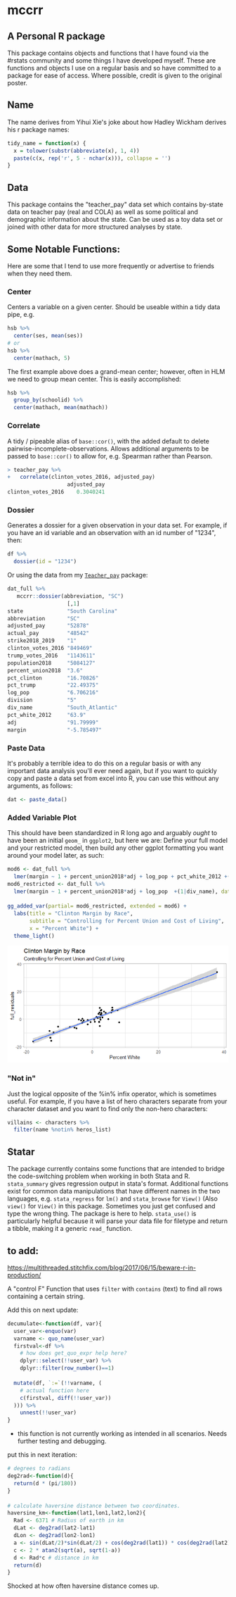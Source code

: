 # mccrr
## A Personal R package

This package contains objects and functions that I have found via the #rstats community and some things I have developed myself. These are functions and objects I use on a regular basis and so have committed to a package for ease of access. Where possible, credit is given to the original poster.


## Name
The name derives from Yihui Xie's joke about how Hadley Wickham derives his r package names:
```r 
tidy_name = function(x) {
  x = tolower(substr(abbreviate(x), 1, 4))
  paste(c(x, rep('r', 5 - nchar(x))), collapse = '')
}
```

## Data
This package contains the "teacher_pay" data set which contains by-state data on teacher pay (real and COLA) as well as some political and demographic information about the state. Can be used as a toy data set or joined with other data for more structured analyses by state. 


## Some Notable Functions:

Here are some that I tend to use more frequently or advertise to friends when they need them. 

### Center

Centers a variable on a given center. Should be useable within a tidy data pipe, e.g. 
```r
hsb %>%
  center(ses, mean(ses))
# or 
hsb %>%
  center(mathach, 5)
```  
The first example above does a grand-mean center; however, often in HLM we need to group mean center. This is easily accomplished:
```r
hsb %>% 
  group_by(schoolid) %>% 
  center(mathach, mean(mathach)) 
```

### Correlate
A tidy / pipeable alias of `base::cor()`, with the added default to delete pairwise-incomplete-observations. Allows additional arguments to be passed to `base::cor()` to allow for, e.g. Spearman rather than Pearson. 

```r
> teacher_pay %>% 
+   correlate(clinton_votes_2016, adjusted_pay)
                   adjusted_pay
clinton_votes_2016    0.3040241
```

### Dossier
Generates a dossier for a given observation in your data set. For example, if you have an id variable and an observation with an id number of "1234", then: 

```r
df %>%
  dossier(id = "1234")
```
Or using the data from my [`Teacher_pay`](https://github.com/McCartneyAC/teacher_pay) package: 
```r
dat_full %>% 
   mccrr::dossier(abbreviation, "SC")
                   [,1]            
state              "South Carolina"
abbreviation       "SC"            
adjusted_pay       "52878"         
actual_pay         "48542"         
strike2018_2019    "1"             
clinton_votes_2016 "849469"        
trump_votes_2016   "1143611"       
population2018     "5084127"       
percent_union2018  "3.6"           
pct_clinton        "16.70826"      
pct_trump          "22.49375"      
log_pop            "6.706216"      
division           "5"             
div_name           "South_Atlantic"
pct_white_2012     "63.9"          
adj                "91.79999"      
margin             "-5.785497"   
```

### Paste Data
It's probably a terrible idea to do this on a regular basis or with any important data analysis you'll ever need again, but if you want to quickly copy and paste a data set from excel into R, you can use this without any arguments, as follows:

```r
dat <- paste_data()
``` 

### Added Variable Plot
This should have been standardized in R long ago and arguably *ought* to have been an initial `geom_` in `ggplot2`, but here we are: Define your full model and your restricted model, then build any other ggplot formatting you want around your model later, as such: 

```r
mod6 <- dat_full %>% 
  lmer(margin ~ 1 + percent_union2018*adj + log_pop + pct_white_2012 +(1|div_name), data = .)
mod6_restricted <- dat_full %>% 
  lmer(margin ~ 1 + percent_union2018*adj + log_pop  +(1|div_name), data = .)
  
gg_added_var(partial= mod6_restricted, extended = mod6) + 
  labs(title = "Clinton Margin by Race", 
       subtitle = "Controlling for Percent Union and Cost of Living",
       x = "Percent White") + 
  theme_light()
```


![gg_added_var](https://github.com/McCartneyAC/mccrr/blob/master/gg_added_var.png?raw=true)

### "Not in"
Just the logical opposite of the %in% infix operator, which is sometimes useful. For example, if you have a list of hero characters separate from your character dataset and you want to find only the non-hero characters: 

```r
villains <- characters %>%
  filter(name %notin% heros_list)
```



## Statar
The package currently contains some functions that are intended to bridge the code-switching problem when working in both Stata and R. `stata_summary` gives regression output in stata's format. Additional functions exist for common data manipulations that have different names in the two languages, e.g. `stata_regress` for `lm()` and `stata_browse` for `View()` (Also `view()` for `View()` in this package. Sometimes you just get confused and type the wrong thing. The package is here to help. `stata_use()` is particularly helpful because it will parse your data file for filetype and return a tibble, making it a generic `read_` function. 





## to add:
https://multithreaded.stitchfix.com/blog/2017/06/15/beware-r-in-production/

A "control F" Function that uses `filter` with `contains` (text) to find all rows containing a certain string. 

Add this on next update:
```r
decumulate<-function(df, var){
  user_var<-enquo(var)
  varname <- quo_name(user_var)
  firstval<-df %>% 
    # how does get_quo_expr help here?
    dplyr::select(!!user_var) %>% 
    dplyr::filter(row_number()==1)

  mutate(df, `:=`(!!varname, (
    # actual function here
    c(firstval, diff(!!user_var))
  ))) %>% 
    unnest(!!user_var)
}

```
* this function is not currently working as intended in all scenarios. Needs further testing and debugging. 

put this in next iteration: 
```r 
# degrees to radians
deg2rad<-function(d){
  return(d * (pi/180))
}

# calculate haversine distance between two coordinates. 
haversine_km<-function(lat1,lon1,lat2,lon2){
  Rad <- 6371 # Radius of earth in km
  dLat <- deg2rad(lat2-lat1)
  dLon <- deg2rad(lon2-lon1)
  a <- sin(dLat/2)*sin(dLat/2) + cos(deg2rad(lat1)) * cos(deg2rad(lat2)) * sin(dLon/2) * sin(dLon/2)
  c <- 2 * atan2(sqrt(a), sqrt(1-a))
  d <- Rad*c # distance in km
  return(d)
}
```
Shocked at how often haversine distance comes up. 
